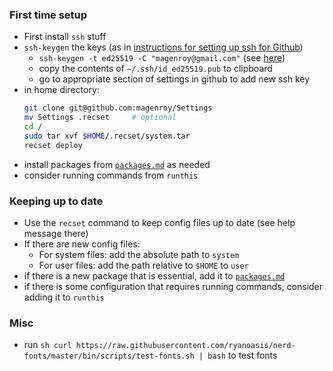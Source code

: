 ### First time setup

* First install `ssh` stuff
* `ssh-keygen` the keys (as in [instructions for setting up ssh for
  Github](https://docs.github.com/en/authentication/connecting-to-github-with-ssh/adding-a-new-ssh-key-to-your-github-account))
  * `ssh-keygen -t ed25519 -C "magenroy@gmail.com"` (see
  [here](https://docs.github.com/en/authentication/connecting-to-github-with-ssh/generating-a-new-ssh-key-and-adding-it-to-the-ssh-agent#generating-a-new-ssh-key))
  * copy the contents of `~/.ssh/id_ed25519.pub` to clipboard
  * go to appropriate section of settings in github to add new ssh key
* in home directory:
	```sh
	git clone git@github.com:magenroy/Settings
	mv Settings .recset		# optional
	cd /
	sudo tar xvf $HOME/.recset/system.tar
	recset deploy
	```
* install packages from [`packages.md`](packages.md) as needed
* consider running commands from `runthis`

### Keeping up to date

* Use the `recset` command to keep config files up to date (see help message
  there)
* If there are new config files:
	* For system files: add the absolute path to `system`
	* For user files: add the path relative to `$HOME` to `user`
* if there is a new package that is essential, add it to [`packages.md`](packages.md)
* if there is some configuration that requires running commands, consider
  adding it to `runthis`

### Misc

* run ```sh curl
  https://raw.githubusercontent.com/ryanoasis/nerd-fonts/master/bin/scripts/test-fonts.sh | bash``` to test fonts
